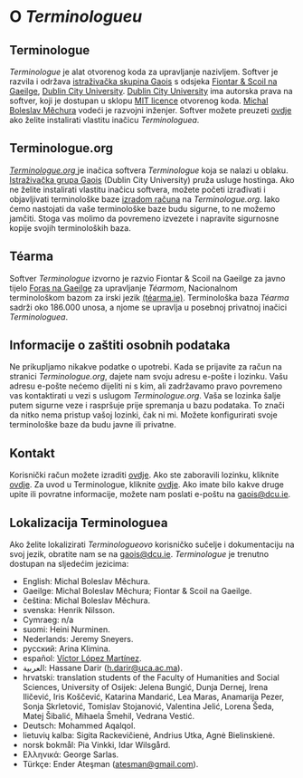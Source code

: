 # O *Terminologueu*

## Terminologue

*Terminologue* je alat otvorenog koda za upravljanje nazivljem. Softver je razvila i održava [istraživačka skupina Gaois](https://www.gaois.ie/en/) s odsjeka [Fiontar & Scoil na Gaeilge](https://www.dcu.ie/fiontar_scoilnagaeilge/gaeilge/index.shtml), [Dublin City University](https://www.dcu.ie/). [Dublin City University](https://www.dcu.ie/) ima autorska prava na softver, koji je dostupan u sklopu [MIT licence](https://opensource.org/licenses/MIT) otvorenog koda. [Michal Boleslav Měchura](https://michmech.github.io/) vodeći je razvojni inženjer. Softver možete preuzeti [ovdje](https://github.com/gaois/terminologue) ako želite instalirati vlastitu inačicu *Terminologuea*.

## Terminologue.org

*[Terminologue.org ](https://www.terminologue.org/)* je inačica softvera *Terminologue* koja se nalazi u oblaku. [Istraživačka grupa Gaois](https://www.gaois.ie/en/) (Dublin City University) pruža usluge hostinga. Ako ne želite instalirati vlastitu inačicu softvera, možete početi izrađivati i objavljivati terminološke baze [izradom računa](/signup/) na *Terminologue.org*. Iako ćemo nastojati da vaše terminološke baze budu sigurne, to ne možemo jamčiti. Stoga vas molimo da povremeno izvezete i napravite sigurnosne kopije svojih terminoloških baza.

## Téarma

Softver *Terminologue* izvorno je razvio Fiontar & Scoil na Gaeilge za javno tijelo [Foras na Gaeilge](https://www.forasnagaeilge.ie/) za upravljanje *Téarmom*, Nacionalnom terminološkom bazom za irski jezik [(téarma.ie)](https://www.tearma.ie/). Terminološka baza *Téarma* sadrži oko 186.000 unosa, a njome se upravlja u posebnoj privatnoj inačici *Terminologuea*.

## Informacije o zaštiti osobnih podataka

Ne prikupljamo nikakve podatke o upotrebi. Kada se prijavite za račun na stranici *Terminologue.org*, dajete nam svoju adresu e-pošte i lozinku. Vašu adresu e-pošte nećemo dijeliti ni s kim, ali zadržavamo pravo povremeno vas kontaktirati u vezi s uslugom *Terminologue.org*. Vaša se lozinka šalje putem sigurne veze i raspršuje prije spremanja u bazu podataka. To znači da nitko nema pristup vašoj lozinki, čak ni mi. Možete konfigurirati svoje terminološke baze da budu javne ili privatne.

## Kontakt

Korisnički račun možete izraditi [ovdje](/signup/). Ako ste zaboravili lozinku, kliknite [ovdje](/forgotpwd/). Za uvod u Terminologue, kliknite [ovdje](/docs/intro/). Ako imate bilo kakve druge upite ili povratne informacije, možete nam poslati e-poštu na <gaois@dcu.ie>.

## Lokalizacija Terminologuea

Ako želite lokalizirati *Terminologueovo* korisničko sučelje i dokumentaciju na svoj jezik, obratite nam se na <gaois@dcu.ie>. *Terminologue* je trenutno dostupan na sljedećim jezicima:

- English: Michal Boleslav Měchura.
- Gaeilge: Michal Boleslav Měchura; Fiontar & Scoil na Gaeilge.
- čeština: Michal Boleslav Měchura.
- svenska: Henrik Nilsson.
- Cymraeg: n/a
- suomi: Heini Nurminen.
- Nederlands: Jeremy Sneyers.
- русский: Arina Klimina.
- español: [Víctor López Martínez](https://www.linkedin.com/in/translatorvictorlopez/).
- العربية: Hassane Darir (<h.darir@uca.ac.ma>).
- hrvatski: translation students of the Faculty of Humanities and Social Sciences, University of Osijek: Jelena Bungić, Dunja Dernej, Irena Iličević, Iris Koščević, Katarina Mandarić, Lea Maras, Anamarija Pezer, Sonja Skrletović, Tomislav Stojanović, Valentina Jelić, Lorena Šeda, Matej Šibalić, Mihaela Šmehil, Vedrana Vestić.
- Deutsch: Mohammed Aqalqol.
- lietuvių kalba: Sigita Rackevičienė, Andrius Utka, Agnė Bielinskienė.
- norsk bokmål: Pia Vinkki, Idar Wilsgård.
- Ελληνικά: George Sarlas.
- Türkçe: Ender Ateşman (<atesman@gmail.com>).
